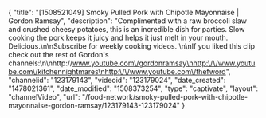 {
    "title": "[1508521049] Smoky Pulled Pork with Chipotle Mayonnaise | Gordon Ramsay",
    "description": "Complimented with a raw broccoli slaw and crushed cheesy potatoes, this is an incredible dish for parties. Slow cooking the pork keeps it juicy and helps it just melt in your mouth. Delicious.\n\nSubscribe for weekly cooking videos. \n\nIf you liked this clip check out the rest of Gordon's channels:\n\nhttp:\/\/www.youtube.com\/gordonramsay\nhttp:\/\/www.youtube.com\/kitchennightmares\nhttp:\/\/www.youtube.com\/thefword",
    "channelid": "123179143",
    "videoid": "123179024",
    "date_created": "1478021361",
    "date_modified": "1508373254",
    "type": "captivate",
    "layout": "channelVideo",
    "url": "\/food-network\/smoky-pulled-pork-with-chipotle-mayonnaise-gordon-ramsay\/123179143-123179024"
}